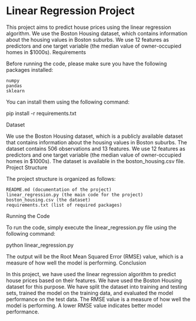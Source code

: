 # Linear Regression Project

This project aims to predict house prices using the linear regression algorithm. We use the Boston Housing dataset, which contains information about the housing values in Boston suburbs. We use 12 features as predictors and one target variable (the median value of owner-occupied homes in $1000s).
Requirements

Before running the code, please make sure you have the following packages installed:

    numpy
    pandas
    sklearn

You can install them using the following command:

pip install -r requirements.txt

Dataset

We use the Boston Housing dataset, which is a publicly available dataset that contains information about the housing values in Boston suburbs. The dataset contains 506 observations and 13 features. We use 12 features as predictors and one target variable (the median value of owner-occupied homes in $1000s). The dataset is available in the boston_housing.csv file.
Project Structure

The project structure is organized as follows:

    README.md (documentation of the project)
    linear_regression.py (the main code for the project)
    boston_housing.csv (the dataset)
    requirements.txt (list of required packages)

Running the Code

To run the code, simply execute the linear_regression.py file using the following command:

python linear_regression.py

The output will be the Root Mean Squared Error (RMSE) value, which is a measure of how well the model is performing.
Conclusion

In this project, we have used the linear regression algorithm to predict house prices based on their features. We have used the Boston Housing dataset for this purpose. We have split the dataset into training and testing sets, trained the model on the training data, and evaluated the model performance on the test data. The RMSE value is a measure of how well the model is performing. A lower RMSE value indicates better model performance.
